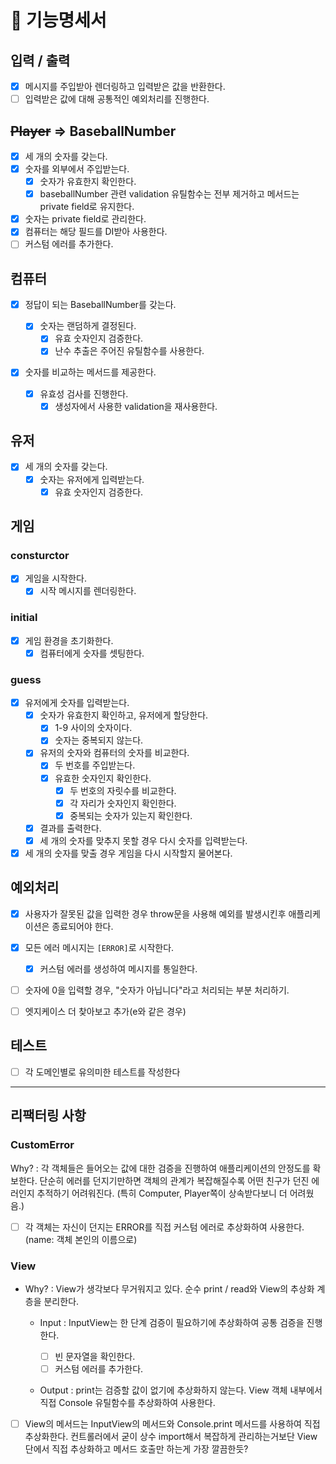# 🚀 기능명세서

## 입력 / 출력

- [x] 메시지를 주입받아 렌더링하고 입력받은 값을 반환한다.
- [ ] 입력받은 값에 대해 공통적인 예외처리를 진행한다.

## ~~Player~~ => BaseballNumber

- [x] 세 개의 숫자를 갖는다.
- [x] 숫자를 외부에서 주입받는다.
  - [x] 숫자가 유효한지 확인한다.
  - [x] baseballNumber 관련 validation 유틸함수는 전부 제거하고 메서드는 private field로 유지한다.
- [x] 숫자는 private field로 관리한다.
- [x] 컴퓨터는 해당 필드를 DI받아 사용한다.
- [ ] 커스텀 에러를 추가한다.

## 컴퓨터

- [x] 정답이 되는 BaseballNumber를 갖는다.

  - [x] 숫자는 랜덤하게 결정된다.
    - [x] 유효 숫자인지 검증한다.
    - [x] 난수 추출은 주어진 유틸함수를 사용한다.

- [x] 숫자를 비교하는 메서드를 제공한다.
  - [x] 유효성 검사를 진행한다.
    - [x] 생성자에서 사용한 validation을 재사용한다.

## 유저

- [x] 세 개의 숫자를 갖는다.
  - [x] 숫자는 유저에게 입력받는다.
    - [x] 유효 숫자인지 검증한다.

## 게임

### consturctor

- [x] 게임을 시작한다.
  - [x] 시작 메시지를 렌더링한다.

### initial

- [x] 게임 환경을 초기화한다.
  - [x] 컴퓨터에게 숫자를 셋팅한다.

### guess

- [x] 유저에게 숫자를 입력받는다.
  - [x] 숫자가 유효한지 확인하고, 유저에게 할당한다.
    - [x] 1-9 사이의 숫자이다.
    - [x] 숫자는 중복되지 않는다.
  - [x] 유저의 숫자와 컴퓨터의 숫자를 비교한다.
    - [x] 두 번호를 주입받는다.
    - [x] 유효한 숫자인지 확인한다.
      - [x] 두 번호의 자릿수를 비교한다.
      - [x] 각 자리가 숫자인지 확인한다.
      - [x] 중복되는 숫자가 있는지 확인한다.
  - [x] 결과를 출력한다.
  - [x] 세 개의 숫자를 맞추지 못할 경우 다시 숫자를 입력받는다.
- [x] 세 개의 숫자를 맞출 경우 게임을 다시 시작할지 물어본다.

## 예외처리

- [x] 사용자가 잘못된 값을 입력한 경우 throw문을 사용해 예외를 발생시킨후 애플리케이션은 종료되어야 한다.

- [x] 모든 에러 메시지는 `[ERROR]`로 시작한다.

  - [x] 커스텀 에러를 생성하여 메시지를 통일한다.

- [ ] 숫자에 0을 입력할 경우, "숫자가 아닙니다"라고 처리되는 부분 처리하기.
- [ ] 엣지케이스 더 찾아보고 추가(e와 같은 경우)

## 테스트

- [ ] 각 도메인별로 유의미한 테스트를 작성한다

---

## 리팩터링 사항

### CustomError

Why? : 각 객체들은 들어오는 값에 대한 검증을 진행하여 애플리케이션의 안정도를 확보한다.
단순히 에러를 던지기만하면 객체의 관계가 복잡해질수록 어떤 친구가 던진 에러인지 추적하기 어려워진다. (특히 Computer, Player쪽이 상속받다보니 더 어려웠음.)

- [ ] 각 객체는 자신이 던지는 ERROR를 직접 커스텀 에러로 추상화하여 사용한다.(name: 객체 본인의 이름으로)

### View

- Why? : View가 생각보다 무거워지고 있다. 순수 print / read와 View의 추상화 계층을 분리한다.

  - Input : InputView는 한 단계 검증이 필요하기에 추상화하여 공통 검증을 진행한다.

    - [ ] 빈 문자열을 확인한다.
    - [ ] 커스텀 에러를 추가한다.

  - Output : print는 검증할 값이 없기에 추상화하지 않는다. View 객체 내부에서 직접 Console 유틸함수를 추상화하여 사용한다.

- [ ] View의 메서드는 InputView의 메서드와 Console.print 메서드를 사용하여 직접 추상화한다. 컨트롤러에서 굳이 상수 import해서 복잡하게 관리하는거보단 View 단에서 직접 추상화하고 메서드 호출만 하는게 가장 깔끔한듯?
